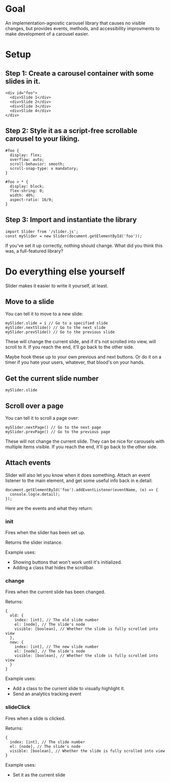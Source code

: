 # Goal

An implementation-agnostic carousel library that causes no visible changes, but provides events, methods, and accessibility improvments to make development of a carousel easier.

# Setup

## Step 1: Create a carousel container with some slides in it.

```
<div id="foo">
  <div>Slide 1</div>
  <div>Slide 2</div>
  <div>Slide 3</div>
  <div>Slide 4</div>
</div>
```

## Step 2: Style it as a script-free scrollable carousel to your liking.

```
#foo {
  display: flex;
  overflow: auto;
  scroll-behavior: smooth;
  scroll-snap-type: x mandatory;
}

#foo > * {
  display: block;
  flex-shring: 0;
  width: 40%;
  aspect-ratio: 16/9;
}
```

## Step 3: Import and instantiate the library

```
import Slider from '/slider.js';
const mySlider = new Slider(document.getElementById('foo'));
```

If you've set it up correctly, nothing should change.  What did you think this was, a full-featured library?

# Do everything else yourself

Slider makes it easier to write it yourself, at least.

## Move to a slide

You can tell it to move to a new slide:

```
mySlider.slide = i // Go to a specified slide
mySlider.nextSlide() // Go to the next slide
mySlider.prevSlide() // Go to the previous slide
```

These will change the current slide, and if it's not scrolled into view, will scroll to it.  If you reach the end, it'll go back to the other side.

Maybe hook these up to your own previous and next buttons.  Or do it on a timer if you hate your users, whatever, that blood's on your hands.

## Get the current slide number

```
mySlider.slide
```

## Scroll over a page

You can tell it to scroll a page over:

```
mySlider.nextPage() // Go to the next page
mySlider.prevPage() // Go to the previous page
```

These will not change the current slide.  They can be nice for carousels with multiple items visible.  If you reach the end, it'll go back to the other side.

## Attach events

Slider will also let you know when it does something.  Attach an event listener to the main element, and get some useful info back in e.detail:

```
document.getElementById('foo').addEventListener(eventName, (e) => {
  console.log(e.detail);
});
```

Here are the events and what they return:

### init

Fires when the slider has been set up.

Returns the slider instance.

Example uses:

 * Showing buttons that won't work until it's initialized.
 * Adding a class that hides the scrollbar.


### change

Fires when the current slide has been changed.

Returns:

```
{
  old: {
    index: [int], // The old slide number
    el: [node], // The slide's node
    visible: [boolean], // Whether the slide is fully scrolled into view
  },
  new: {
    index: [int], // The new slide number
    el: [node], // The slide's node
    visible: [boolean], // Whether the slide is fully scrolled into view
  }
}
```

Example uses:

 * Add a class to the current slide to visually highlight it.
 * Send an analytics tracking event


### slideClick

Fires when a slide is clicked.

Returns:

```
{
  index: [int], // The slide number
  el: [node], // The slide's node
  visible: [boolean], // Whether the slide is fully scrolled into view
}
```

Example uses:

 * Set it as the current slide



